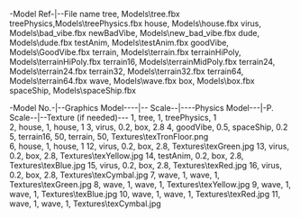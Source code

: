 ﻿-Model Ref-|--File name
tree,		Models\tree.fbx
treePhysics,Models\treePhysics.fbx
house,		Models\house.fbx
virus,		Models\bad_vibe.fbx
newBadVibe,		Models\new_bad_vibe.fbx
dude,		Models\dude.fbx
testAnim,		Models\testAnim.fbx
goodVibe,		Models\GoodVibe.fbx
terrain,	Models\terrain.fbx
terrainHiPoly,	Models\terrainHiPoly.fbx
terrain16,	Models\terrainMidPoly.fbx
terrain24,	Models\terrain24.fbx
terrain32,	Models\terrain32.fbx
terrain64,	Models\terrain64.fbx
wave,		Models\wave.fbx
box,		Models\box.fbx
spaceShip,  Models\spaceShip.fbx


-Model No.-|--Graphics Model----|-- Scale--|----Physics Model---|-P. Scale--|--Texture (if needed)---
1,			tree,					1,		treePhysics,			1		
2,			house,					1,		house,					1
3,			virus,					0.2,	box,					2.8
4,			goodVibe,				0.5,	spaceShip,				0.2
5,			terrain16,			    50,		terrain,			    50,		Textures\texTronFloor.png	
6,			house,					1,		house,					1
12,			virus,					0.2,	box,					2.8,		Textures\texGreen.jpg
13,			virus,					0.2,	box,					2.8,		Textures\texYellow.jpg
14,			testAnim,				0.2,	box,					2.8,		Textures\texBlue.jpg
15,			virus,					0.2,	box,					2.8,		Textures\texRed.jpg
16,			virus,					0.2,	box,					2.8,		Textures\texCymbal.jpg
7,			wave,					1,		wave,					1,		Textures\texGreen.jpg
8,			wave,					1,		wave,					1,		Textures\texYellow.jpg
9,			wave,					1,		wave,					1,		Textures\texBlue.jpg
10,			wave,					1,		wave,					1,		Textures\texRed.jpg
11,			wave,					1,		wave,					1,		Textures\texCymbal.jpg